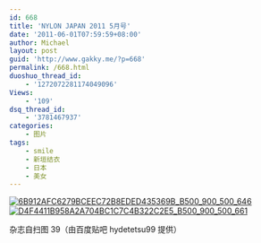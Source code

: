 ```yaml
---
id: 668
title: 'NYLON JAPAN 2011 5月号'
date: '2011-06-01T07:59:59+08:00'
author: Michael
layout: post
guid: 'http://www.gakky.me/?p=668'
permalink: /668.html
duoshuo_thread_id:
    - '1272072281174049096'
Views:
    - '109'
dsq_thread_id:
    - '3781467937'
categories:
    - 图片
tags:
    - smile
    - 新垣结衣
    - 日本
    - 美女
---
```


[![6B912AFC6279BCEEC72B8EDED435369B_B500_900_500_646](http://www.yui-aragaki.org/wp-content/uploads/img/6B912AFC6279BCEEC72B8EDED435369B_B500_900_500_646.jpeg)](http://www.yui-aragaki.org/wp-content/uploads/img/6B912AFC6279BCEEC72B8EDED435369B_B1280_1280_791_1023.jpeg) [![D4F4411B958A2A704BC1C7C4B322C2E5_B500_900_500_661](http://www.yui-aragaki.org/wp-content/uploads/img/D4F4411B958A2A704BC1C7C4B322C2E5_B500_900_500_661.jpeg)](http://www.yui-aragaki.org/wp-content/uploads/img/D4F4411B958A2A704BC1C7C4B322C2E5_B1280_1280_773_1023.jpeg)

杂志自扫图 39（由百度贴吧 hydetetsu99 提供）